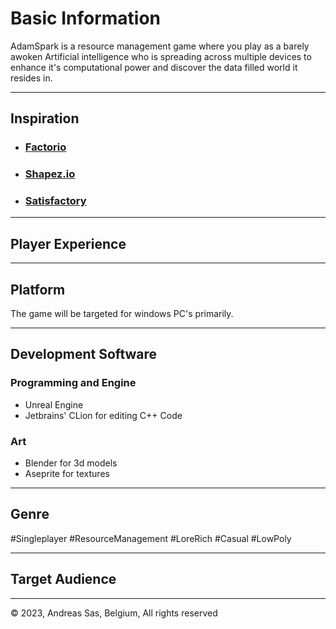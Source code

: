 # Basic Information
AdamSpark is a resource management game where you play as a barely awoken Artificial intelligence who is spreading across multiple devices to enhance it's computational power and discover the data filled world it resides in.

---
## Inspiration
- ### [Factorio](https://www.factorio.com/)
- ### [Shapez.io](https://shapez.io/)
- ### [Satisfactory](https://www.satisfactorygame.com/) 

---
## Player Experience

---
## Platform
The game will be targeted for windows PC's primarily.

---
## Development Software
### Programming and Engine
- Unreal Engine
- Jetbrains' CLion for editing C++ Code

### Art
- Blender for 3d models
- Aseprite for textures

---
## Genre
#Singleplayer #ResourceManagement #LoreRich #Casual #LowPoly

---
## Target Audience

---
© 2023, Andreas Sas, Belgium, All rights reserved